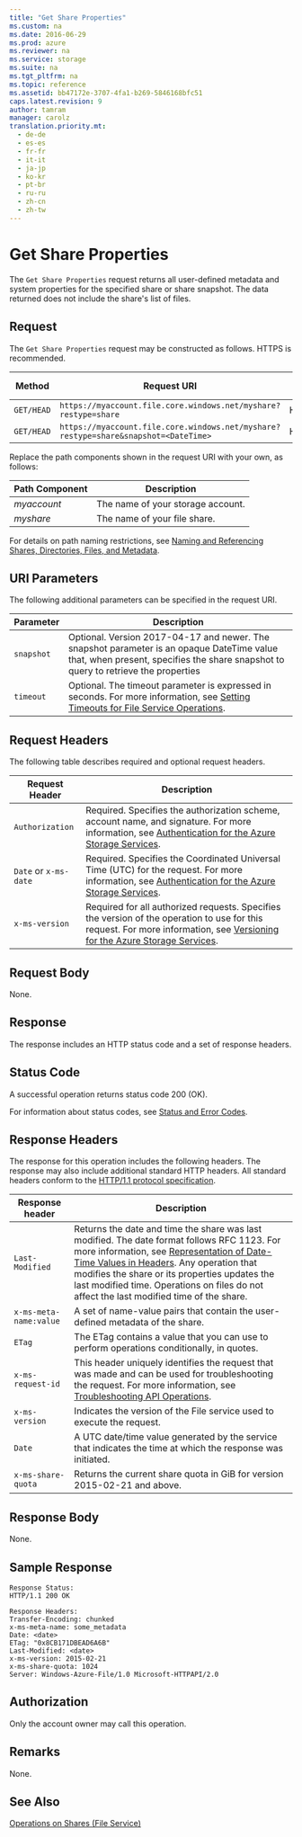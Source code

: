 ```yaml
---
title: "Get Share Properties"
ms.custom: na
ms.date: 2016-06-29
ms.prod: azure
ms.reviewer: na
ms.service: storage
ms.suite: na
ms.tgt_pltfrm: na
ms.topic: reference
ms.assetid: bb47172e-3707-4fa1-b269-5846168bfc51
caps.latest.revision: 9
author: tamram
manager: carolz
translation.priority.mt: 
  - de-de
  - es-es
  - fr-fr
  - it-it
  - ja-jp
  - ko-kr
  - pt-br
  - ru-ru
  - zh-cn
  - zh-tw
---
```

# Get Share Properties
The `Get Share Properties` request returns all user-defined metadata and system properties for the specified share or share snapshot. The data returned does not include the share's list of files.  
  
## Request  
 The `Get Share Properties` request may be constructed as follows. HTTPS is recommended.  
  
|Method|Request URI|HTTP Version|  
|------------|-----------------|------------------|  
|`GET/HEAD`|`https://myaccount.file.core.windows.net/myshare?restype=share`|HTTP/1.1|  
|`GET/HEAD`|`https://myaccount.file.core.windows.net/myshare?restype=share&snapshot=<DateTime>`|HTTP/1.1|  
  
 Replace the path components shown in the request URI with your own, as follows:  
  
|Path Component|Description|  
|--------------------|-----------------|  
|*myaccount*|The name of your storage account.|  
|*myshare*|The name of your file share.|  
  
 For details on path naming restrictions, see [Naming and Referencing Shares, Directories, Files, and Metadata](Naming-and-Referencing-Shares--Directories--Files--and-Metadata.md).  
  
## URI Parameters  
 The following additional parameters can be specified in the request URI.  
  
|Parameter|Description|  
|---------------|-----------------|  
|`snapshot`|Optional. Version 2017-04-17 and newer. The snapshot parameter is an opaque DateTime value that, when present, specifies the share snapshot to query to retrieve the properties|
|`timeout`|Optional. The timeout parameter is expressed in seconds. For more information, see [Setting Timeouts for File Service Operations](Setting-Timeouts-for-File-Service-Operations.md).|  
  
## Request Headers  
 The following table describes required and optional request headers.  
  
|Request Header|Description|  
|--------------------|-----------------|  
|`Authorization`|Required. Specifies the authorization scheme, account name, and signature. For more information, see [Authentication for the Azure Storage Services](authorization-for-the-azure-storage-services.md).|  
|`Date` or `x-ms-date`|Required. Specifies the Coordinated Universal Time (UTC) for the request. For more information, see [Authentication for the Azure Storage Services](authorization-for-the-azure-storage-services.md).|  
|`x-ms-version`|Required for all authorized requests. Specifies the version of the operation to use for this request. For more information, see [Versioning for the Azure Storage Services](Versioning-for-the-Azure-Storage-Services.md).|  
  
## Request Body  
 None.  
  
## Response  
 The response includes an HTTP status code and a set of response headers.  
  
## Status Code  
 A successful operation returns status code 200 (OK).  
  
 For information about status codes, see [Status and Error Codes](Status-and-Error-Codes2.md).  
  
## Response Headers  
 The response for this operation includes the following headers. The response may also include additional standard HTTP headers. All standard headers conform to the [HTTP/1.1 protocol specification](http://go.microsoft.com/fwlink/?LinkId=73147).  
  
|Response header|Description|  
|---------------------|-----------------|  
|`Last-Modified`|Returns the date and time the share was last modified. The date format follows RFC 1123. For more information, see [Representation of Date-Time Values in Headers](Representation-of-Date-Time-Values-in-Headers.md). Any operation that modifies the share or its properties updates the last modified time. Operations on files do not affect the last modified time of the share.|  
|`x-ms-meta-name:value`|A set of name-value pairs that contain the user-defined metadata of the share.|  
|`ETag`|The ETag contains a value that you can use to perform operations conditionally, in quotes.|  
|`x-ms-request-id`|This header uniquely identifies the request that was made and can be used for troubleshooting the request. For more information, see [Troubleshooting API Operations](Troubleshooting-API-Operations.md).|  
|`x-ms-version`|Indicates the version of the File service used to execute the request.|  
|`Date`|A UTC date/time value generated by the service that indicates the time at which the response was initiated.|  
|`x-ms-share-quota`|Returns the current share quota in GiB for version 2015-02-21 and above.|  

## Response Body  
 None.  
  
## Sample Response  
  
```  
Response Status:  
HTTP/1.1 200 OK  
  
Response Headers:  
Transfer-Encoding: chunked  
x-ms-meta-name: some_metadata  
Date: <date>  
ETag: "0x8CB171DBEAD6A6B"  
Last-Modified: <date>  
x-ms-version: 2015-02-21  
x-ms-share-quota: 1024
Server: Windows-Azure-File/1.0 Microsoft-HTTPAPI/2.0  
```  
  
## Authorization  
 Only the account owner may call this operation.  
  
## Remarks  
 None.  
  
## See Also  
 [Operations on Shares (File Service)](Operations-on-Shares--File-Service-.md)
